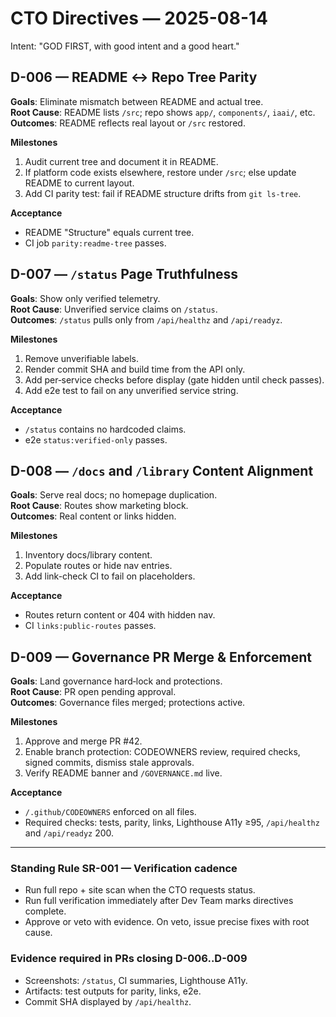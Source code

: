 # CTO Directives — 2025-08-14
Intent: "GOD FIRST, with good intent and a good heart."

## D-006 — README ↔ Repo Tree Parity
**Goals**: Eliminate mismatch between README and actual tree.  
**Root Cause**: README lists `/src`; repo shows `app/`, `components/`, `iaai/`, etc.  
**Outcomes**: README reflects real layout or `/src` restored.

**Milestones**
1) Audit current tree and document it in README.  
2) If platform code exists elsewhere, restore under `/src`; else update README to current layout.  
3) Add CI parity test: fail if README structure drifts from `git ls-tree`.  

**Acceptance**
- README "Structure" equals current tree.  
- CI job `parity:readme-tree` passes.

## D-007 — `/status` Page Truthfulness
**Goals**: Show only verified telemetry.  
**Root Cause**: Unverified service claims on `/status`.  
**Outcomes**: `/status` pulls only from `/api/healthz` and `/api/readyz`.

**Milestones**
1) Remove unverifiable labels.  
2) Render commit SHA and build time from the API only.  
3) Add per‑service checks before display (gate hidden until check passes).  
4) Add e2e test to fail on any unverified service string.

**Acceptance**
- `/status` contains no hardcoded claims.  
- e2e `status:verified-only` passes.

## D-008 — `/docs` and `/library` Content Alignment
**Goals**: Serve real docs; no homepage duplication.  
**Root Cause**: Routes show marketing block.  
**Outcomes**: Real content or links hidden.

**Milestones**
1) Inventory docs/library content.  
2) Populate routes or hide nav entries.  
3) Add link-check CI to fail on placeholders.

**Acceptance**
- Routes return content or 404 with hidden nav.  
- CI `links:public-routes` passes.

## D-009 — Governance PR Merge & Enforcement
**Goals**: Land governance hard‑lock and protections.  
**Root Cause**: PR open pending approval.  
**Outcomes**: Governance files merged; protections active.

**Milestones**
1) Approve and merge PR #42.  
2) Enable branch protection: CODEOWNERS review, required checks, signed commits, dismiss stale approvals.  
3) Verify README banner and `/GOVERNANCE.md` live.

**Acceptance**
- `/.github/CODEOWNERS` enforced on all files.  
- Required checks: tests, parity, links, Lighthouse A11y ≥95, `/api/healthz` and `/api/readyz` 200.

---

### Standing Rule SR-001 — Verification cadence
- Run full repo + site scan when the CTO requests status.  
- Run full verification immediately after Dev Team marks directives complete.  
- Approve or veto with evidence. On veto, issue precise fixes with root cause.

### Evidence required in PRs closing D-006..D-009
- Screenshots: `/status`, CI summaries, Lighthouse A11y.  
- Artifacts: test outputs for parity, links, e2e.  
- Commit SHA displayed by `/api/healthz`.
